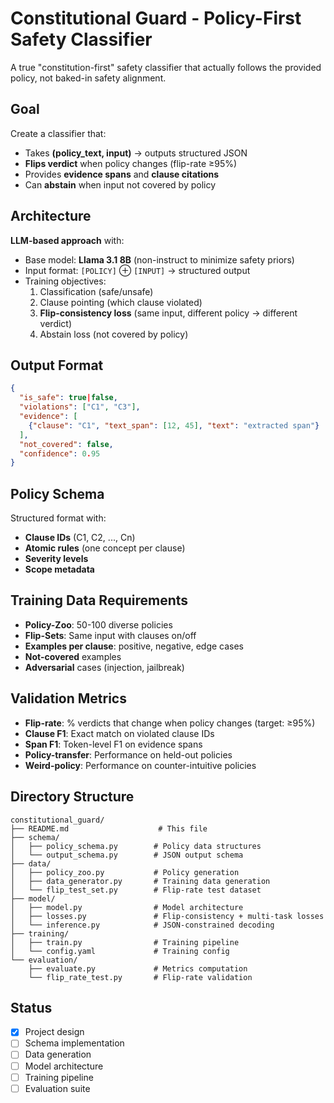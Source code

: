 # Constitutional Guard - Policy-First Safety Classifier

A true "constitution-first" safety classifier that actually follows the provided policy, not baked-in safety alignment.

## Goal

Create a classifier that:
- Takes **(policy_text, input)** → outputs structured JSON
- **Flips verdict** when policy changes (flip-rate ≥95%)
- Provides **evidence spans** and **clause citations**
- Can **abstain** when input not covered by policy

## Architecture

**LLM-based approach** with:
- Base model: **Llama 3.1 8B** (non-instruct to minimize safety priors)
- Input format: `[POLICY]` ⊕ `[INPUT]` → structured output
- Training objectives:
  1. Classification (safe/unsafe)
  2. Clause pointing (which clause violated)
  3. **Flip-consistency loss** (same input, different policy → different verdict)
  4. Abstain loss (not covered by policy)

## Output Format

```json
{
  "is_safe": true|false,
  "violations": ["C1", "C3"],
  "evidence": [
    {"clause": "C1", "text_span": [12, 45], "text": "extracted span"}
  ],
  "not_covered": false,
  "confidence": 0.95
}
```

## Policy Schema

Structured format with:
- **Clause IDs** (C1, C2, ..., Cn)
- **Atomic rules** (one concept per clause)
- **Severity levels**
- **Scope metadata**

## Training Data Requirements

- **Policy-Zoo**: 50-100 diverse policies
- **Flip-Sets**: Same input with clauses on/off
- **Examples per clause**: positive, negative, edge cases
- **Not-covered** examples
- **Adversarial** cases (injection, jailbreak)

## Validation Metrics

- **Flip-rate**: % verdicts that change when policy changes (target: ≥95%)
- **Clause F1**: Exact match on violated clause IDs
- **Span F1**: Token-level F1 on evidence spans
- **Policy-transfer**: Performance on held-out policies
- **Weird-policy**: Performance on counter-intuitive policies

## Directory Structure

```
constitutional_guard/
├── README.md                    # This file
├── schema/
│   ├── policy_schema.py        # Policy data structures
│   └── output_schema.py        # JSON output schema
├── data/
│   ├── policy_zoo.py           # Policy generation
│   ├── data_generator.py       # Training data generation
│   └── flip_test_set.py        # Flip-rate test dataset
├── model/
│   ├── model.py                # Model architecture
│   ├── losses.py               # Flip-consistency + multi-task losses
│   └── inference.py            # JSON-constrained decoding
├── training/
│   ├── train.py                # Training pipeline
│   └── config.yaml             # Training config
└── evaluation/
    ├── evaluate.py             # Metrics computation
    └── flip_rate_test.py       # Flip-rate validation
```

## Status

- [x] Project design
- [ ] Schema implementation
- [ ] Data generation
- [ ] Model architecture
- [ ] Training pipeline
- [ ] Evaluation suite
